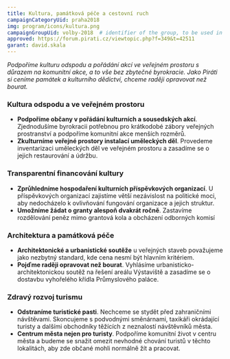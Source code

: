 ```yaml
---
title: Kultura, památková péče a cestovní ruch
campaignCategoryUid: praha2018
img: program/icons/kultura.png
campaignGroupUid: volby-2018  # identifier of the group, to be used in program point
approved: https://forum.pirati.cz/viewtopic.php?f=349&t=42511
garant: david.skala 
---
```


*Podpoříme kulturu odspodu a pořádání akcí ve veřejném prostoru s důrazem na
komunitní akce, a to vše bez zbytečné byrokracie. Jako Piráti si ceníme památek a
kulturního dědictví, chceme raději opravovat než bourat.*

### Kultura odspodu a ve veřejném prostoru
* **Podpoříme občany v pořádání kulturních a sousedských akcí**. Zjednodušíme
byrokracii potřebnou pro krátkodobé zábory veřejných prostranství a podpoříme
komunitní akce menších rozměrů.
* **Zkulturníme veřejné prostory instalací uměleckých děl**. Provedeme inventarizaci
uměleckých děl ve veřejném prostoru a zasadíme se o jejich restaurování a údržbu.

### Transparentní financování kultury
* **Zprůhledníme hospodaření kulturních příspěvkových organizací**.
U příspěvkových organizací zajistíme větší nezávislost na politické moci, aby
nedocházelo k ovlivňování fungování organizace a jejich struktur.
* **Umožníme žádat o granty alespoň dvakrát ročně**. Zastavíme rozdělování peněz
mimo grantová kola a obcházení odborných komisí

### Architektura a památková péče
* **Architektonické a urbanistické soutěže** u veřejných staveb považujeme jako
nezbytný standard, kde cena nesmí být hlavním kritériem.
* **Pojďme raději opravovat než bourat**. Vyhlásíme urbanisticko-architektonickou
soutěž na řešení areálu Výstaviště a zasadíme se o dostavbu vyhořelého křídla
Průmyslového paláce.

### Zdravý rozvoj turismu
* **Odstraníme turistické pasti**. Nechceme se stydět před zahraničními návštěvami.
Skoncujeme s podvodnými směnárnami, taxikáři okrádající turisty a dalšími
obchodníky těžících z neznalostí návštěvníků města.
* **Centrum města nejen pro turisty**. Podpoříme komunitní život v centru města a
budeme se snažit omezit nevhodné chování turistů v těchto lokalitách, aby zde
občané mohli normálně žít a pracovat.
